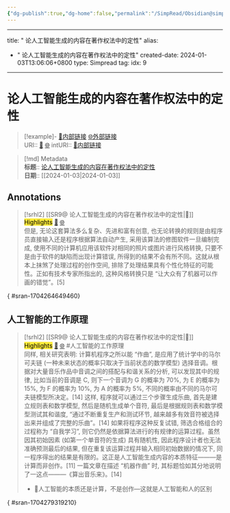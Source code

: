 ```yaml
---
{"dg-publish":true,"dg-home":false,"permalink":"/SimpRead/Obsidian@simpread/SimpRead/9- 论人工智能生成的内容在著作权法中的定性@annote 1/","dgPassFrontmatter":true}
---
```



---
title: " 论人工智能生成的内容在著作权法中的定性"
alias: 
  - " 论人工智能生成的内容在著作权法中的定性"
created-date: 2024-01-03T13:06:06+0800
type: Simpread
tag: 
idx: 9
---

#  论人工智能生成的内容在著作权法中的定性

> [!example]- [🧷内部链接](<http://localhost:7026/unread/9>) [🌐外部链接](<http://kns.cnki.net.libproxy.v.zzu.edu.cn/KXReader/Detail?invoice=i4e0H2NH7MML1HzicF860vcjAQPpgvBIDazbP5JQyDNHNKt6xQcKcNW0WfsO3xNNgn4T%2BmWZpEBUfbDgK0epnhSGR%2FzzG7pj%2FC7bqUzFN6YxVKCEX9LcE50DCJKR6Mdoql2ONCoTL2wwnicRQeR86I%2Bav4vGTVlyRsF0JUZWU7I%3D&amp;DBCODE=CJFQ&amp;FileName=DOUB201705014&amp;TABLEName=cjfdlast2017&amp;nonce=9D9B7401677243DE94F3973CAFF9E3AE&amp;TIMESTAMP=1704257442896&amp;uid=>)    
> URI:: [🧷](<http://localhost:7026/unread/9>) [🌐](<http://kns.cnki.net.libproxy.v.zzu.edu.cn/KXReader/Detail?invoice=i4e0H2NH7MML1HzicF860vcjAQPpgvBIDazbP5JQyDNHNKt6xQcKcNW0WfsO3xNNgn4T%2BmWZpEBUfbDgK0epnhSGR%2FzzG7pj%2FC7bqUzFN6YxVKCEX9LcE50DCJKR6Mdoql2ONCoTL2wwnicRQeR86I%2Bav4vGTVlyRsF0JUZWU7I%3D&amp;DBCODE=CJFQ&amp;FileName=DOUB201705014&amp;TABLEName=cjfdlast2017&amp;nonce=9D9B7401677243DE94F3973CAFF9E3AE&amp;TIMESTAMP=1704257442896&amp;uid=>) 
> intURI:: [🧷内部链接](<http://localhost:7026/reading/9>)



> [!md] Metadata  
> **标题**:: [ 论人工智能生成的内容在著作权法中的定性](http://kns.cnki.net.libproxy.v.zzu.edu.cn/KXReader/Detail?invoice=i4e0H2NH7MML1HzicF860vcjAQPpgvBIDazbP5JQyDNHNKt6xQcKcNW0WfsO3xNNgn4T%2BmWZpEBUfbDgK0epnhSGR%2FzzG7pj%2FC7bqUzFN6YxVKCEX9LcE50DCJKR6Mdoql2ONCoTL2wwnicRQeR86I%2Bav4vGTVlyRsF0JUZWU7I%3D&DBCODE=CJFQ&FileName=DOUB201705014&TABLEName=cjfdlast2017&nonce=9D9B7401677243DE94F3973CAFF9E3AE&TIMESTAMP=1704257442896&uid=)  
> **日期**:: [[2024-01-03\|2024-01-03]]  

## Annotations


> [!srhl2] [[SR9@ 论人工智能生成的内容在著作权法中的定性\|📄]] <mark style="background-color: #ffeb3b">Highlights</mark> [🧷](<http://localhost:7026/unread/9#id=1704264649460>) [🌐](<http://localhost:7026/reading/9#id=1704264649460>)   
> 但是, 无论这套算法多么复杂、先进和富有创意, 也无论转换的规则是由程序员直接输入还是程序根据算法自动产生, 采用该算法的修图软件一旦编制完成, 使用不同的计算机应用该软件对相同的照片或图片进行风格转换, 只要不是由于软件的缺陷而出现计算错误, 所得到的结果不会有所不同。这就从根本上抹煞了处理过程的创作空间, 排除了处理结果具有个性化特征的可能性。正如有技术专家所指出的, 这种风格转换只是 “让大众有了机器可以作画的错觉”。[5]
>
{ #sran-1704264649460}


## 人工智能的工作原理
> [!srhl2] [[SR9@ 论人工智能生成的内容在著作权法中的定性\|📄]] <mark style="background-color: #ffeb3b">Highlights</mark> [🧷](<http://localhost:7026/unread/9#id=1704279319210>) [🌐](<http://localhost:7026/reading/9#id=1704279319210>) #人工智能的工作原理   
> 同样, 相关研究表明: 计算机程序之所以能 “作曲”, 是应用了统计学中的马尔可夫链 (一种未来状态的概率只取决于当前状态的数学模型) 选择音调。根据对大量音乐作品中音调之间的搭配与和谐关系的分析, 可以发现其中的规律, 比如当前的音调是 C, 则下一个音调为 G 的概率为 70%, 为 E 的概率为 15%, 为 F 的概率为 10%, 为 A 的概率为 5%, 不同的概率由不同的马尔可夫链模型所决定。[14] 这样, 程序就可以通过三个步骤生成乐曲, 首先是建立规则表和数学模型, 然后是随机生成单个音符, 最后是根据规则表和数学模型测试其和谐度, “通过不断重复生产和测试环节, 越来越多有效音符被选择出来并组成了完整的乐曲”。[14] 如果将程序这种反复试错, 筛选合格组合的过程称为 “自我学习”, 则它仍然是依据算法进行的有规律的运算过程。虽然因其初始因素 (如第一个单音符的生成) 具有随机性, 因此程序设计者也无法准确预测最后的结果, 但在重复该运算过程并输入相同初始数据的情况下, 同一程序得出的结果是有限的。这正是人工智能生成内容的本质特征———是计算而非创作。[11] 一篇文章在描述 “机器作曲” 时, 其标题恰如其分地说明了一这点———《算出音乐来》。[14]
>  
> - 📝人工智能的本质还是计算，不是创作—这就是人工智能和人的区别
>
{ #sran-1704279319210}


